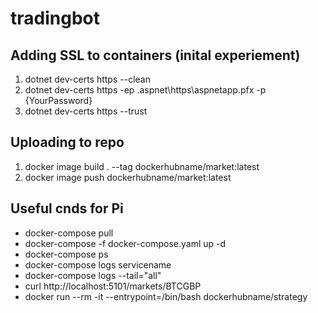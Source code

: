 # tradingbot
## Adding SSL to containers (inital experiement)
1. dotnet dev-certs https --clean
2. dotnet dev-certs https -ep .aspnet\https\aspnetapp.pfx -p {YourPassword}
3. dotnet dev-certs https --trust

## Uploading to repo
1. docker image build . --tag dockerhubname/market:latest
2. docker image push dockerhubname/market:latest

## Useful cnds for Pi
- docker-compose pull
- docker-compose -f docker-compose.yaml up -d
- docker-compose ps
- docker-compose logs servicename
- docker-compose logs --tail="all"
- curl http://localhost:5101/markets/BTCGBP
- docker run --rm -it --entrypoint=/bin/bash dockerhubname/strategy

